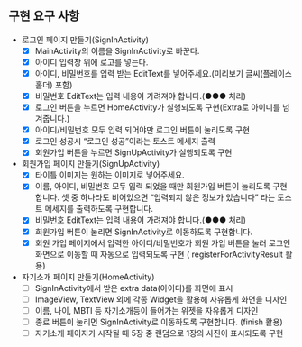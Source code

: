 ## 구현 요구 사항

- 로그인 페이지 만들기(SignInActivity)
    - [x] MainActivity의 이름을 SignInActivity로 바꾼다.
    - [x] 아이디 입력창 위에 로고를 넣는다.
    - [x] 아이디, 비밀번호를 입력 받는 EditText를 넣어주세요.(미리보기 글씨(플레이스 홀더) 포함)
    - [x] 비밀번호 EditText는 입력 내용이 가려져야 합니다.(●●● 처리)
    - [x] 로그인 버튼을 누르면 HomeActivity가 실행되도록 구현(Extra로 아이디를 넘겨줍니다.)
    - [x] 아이디/비밀번호 모두 입력 되어야만 로그인 버튼이 눌리도록 구현
    - [x] 로그인 성공시 “로그인 성공”이라는 토스트 메세지 출력
    - [x] 회원가입 버튼을 누르면 SignUpActivity가 실행되도록 구현
- 회원가입 페이지 만들기(SignUpActivity)
    - [x] 타이틀 이미지는 원하는 이미지로 넣어주세요.
    - [x] 이름, 아이디, 비밀번호 모두 입력 되었을 때만 회원가입 버튼이 눌리도록 구현합니다.
      셋 중 하나라도 비어있으면 “입력되지 않은 정보가 있습니다” 라는
      토스트 메세지를 출력하도록 구현합니다.
    - [x] 비밀번호 EditText는 입력 내용이 가려져야 합니다.(●●● 처리)
    - [x] 회원가입 버튼이 눌리면 SignInActivity로 이동하도록 구현합니다.
    - [x] 회원 가입 페이지에서 입력한 아이디/비밀번호가 회원 가입 버튼을 눌러 로그인 화면으로 이동할 때 자동으로 입력되도록 구현 (
      registerForActivityResult 활용)
- 자기소개 페이지 만들기(HomeActivity)
    - [ ] SignInActivity에서 받은 extra data(아이디)를 화면에 표시
    - [ ] ImageView, TextView 외에 각종 Widget을 활용해 자유롭게 화면을 디자인
    - [ ] 이름, 나이, MBTI 등 자기소개등이 들어가는 위젯을 자유롭게 디자인
    - [ ] 종료 버튼이 눌리면 SignInActivity로 이동하도록 구현합니다. (finish 활용)
    - [ ] 자기소개 페이지가 시작될 때 5장 중 랜덤으로 1장의 사진이 표시되도록 구현